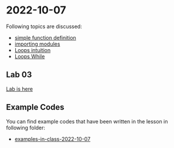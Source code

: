 # 2022-10-07

Following topics are discussed: 

- [simple function definition](course-content/simple-function-definition.md)
- [importing modules](course-content/importing-modules.md)
- [Loops intuition](course-content/loop-intution.md)
- [Loops While](course-content/loop-statements-while.md)

## Lab 03

[Lab is here](Labs/Lab-2022-10-07.md)

## Example Codes

You can find example codes that have been written in the lesson in following folder:
 - [examples-in-class-2022-10-07](examples-in-class-2022-10-07)

